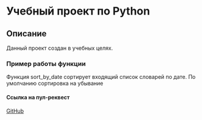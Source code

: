 # Учебный проект по Python

## Описание

Данный проект создан в учебных целях. 

### Пример работы функции

Функция sort_by_date сортирует входящий список словарей по дате. По умолчанию сортировка на убывание

#### Ссылка на пул-реквест

[GitHub](https://github.com/ChubshevAB/Home_work_project/pull/1)
